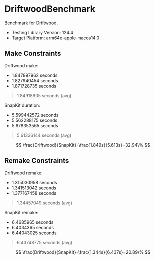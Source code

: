 # DriftwoodBenchmark

Benchmark for Driftwood.

- Testing Library Version: 124.4
- Target Platform: arm64e-apple-macos14.0


## Make Constraints

Driftwood make:  

- 1.847897962 seconds
- 1.827940454 seconds
- 1.871728735 seconds

> 1.84918905 seconds (avg)


SnapKit duration:

- 5.599442572 seconds
- 5.562288175 seconds
- 5.678353565 seconds

> 5.61336144 seconds (avg)

$$
\frac{Driftwood}{SnapKit}=\frac{1.849s}{5.613s}=32.94\%
$$

## Remake Constraints

Driftwood remake:

- 1.315030958 seconds
- 1.341513042 seconds
- 1.377167458 seconds

> 1.34457049 seconds (avg)

SnapKit remake: 

- 6.4685965 seconds
- 6.4034365 seconds
- 6.44043025 seconds

> 6.43748775 seconds (avg)

$$
\frac{Driftwood}{SnapKit}=\frac{1.344s}{6.437s}=20.89\%
$$
